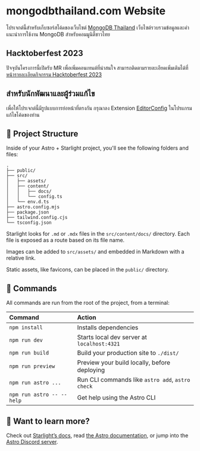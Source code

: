 # mongodbthailand.com Website

โปรเจกต์นี้สำหรับเก็บซอร์สโค้ดของเว็บไซต์ [MongoDB Thailand](https://mongodbthailand.com) เว็บไซต์รวบรวมข้อมูลและคำแนะนำการใช้งาน MongoDB
สำหรับคอมมูนิตี้ชาวไทย

## Hacktoberfest 2023

ปัจจุบันโครงการนี้เปิดรับ MR เพื่อเพิ่มคอนเทนต์ที่น่าสนใจ สามารถติดตามรายละเอียดเพิ่มเติมได้ที่
[หน้ารายละเอียดกิจกรรม Hacktoberfest 2023](https://mongodbthailand.com/hacktoberfest-2023)

## สำหรับนักพัฒนาและผู้ร่วมแก้ไข

เพื่อให้โปรเจกต์นี้มีรูปแบบการย่อหน้าที่ตรงกัน กรุณาลง Extension [EditorConfig](https://marketplace.visualstudio.com/items?itemName=EditorConfig.EditorConfig) ในโปรแกรมแก้ไขโค้ดของท่าน

## 🚀 Project Structure

Inside of your Astro + Starlight project, you'll see the following folders and files:

```
.
├── public/
├── src/
│   ├── assets/
│   ├── content/
│   │   ├── docs/
│   │   └── config.ts
│   └── env.d.ts
├── astro.config.mjs
├── package.json
├── tailwind.config.cjs
└── tsconfig.json
```

Starlight looks for `.md` or `.mdx` files in the `src/content/docs/` directory. Each file is exposed as a route based on its file name.

Images can be added to `src/assets/` and embedded in Markdown with a relative link.

Static assets, like favicons, can be placed in the `public/` directory.

## 🧞 Commands

All commands are run from the root of the project, from a terminal:

| Command                   | Action                                           |
| :------------------------ | :----------------------------------------------- |
| `npm install`             | Installs dependencies                            |
| `npm run dev`             | Starts local dev server at `localhost:4321`      |
| `npm run build`           | Build your production site to `./dist/`          |
| `npm run preview`         | Preview your build locally, before deploying     |
| `npm run astro ...`       | Run CLI commands like `astro add`, `astro check` |
| `npm run astro -- --help` | Get help using the Astro CLI                     |

## 👀 Want to learn more?

Check out [Starlight’s docs](https://starlight.astro.build/), read [the Astro documentation](https://docs.astro.build), or jump into the [Astro Discord server](https://astro.build/chat).
